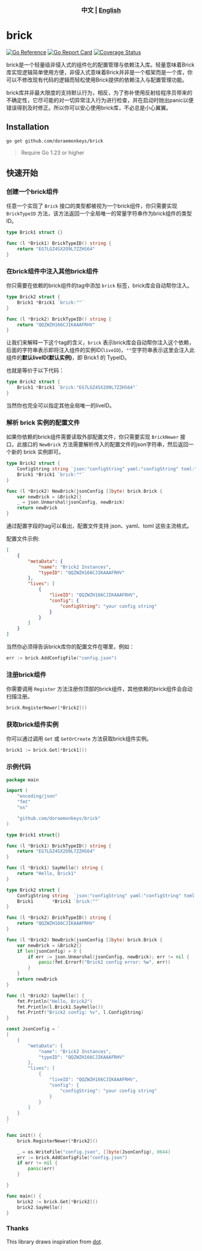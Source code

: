 <h3 align="center"> 中文 | <a href='README.md'>English</a></h3>



# brick

[![Go Reference](https://pkg.go.dev/badge/github.com/doraemonkeys/brick.svg)](https://pkg.go.dev/github.com/doraemonkeys/brick) [![Go Report Card](https://goreportcard.com/badge/github.com/doraemonkeys/brick)](https://goreportcard.com/report/github.com/doraemonkeys/brick) [![Coverage Status](https://coveralls.io/repos/github/doraemonkeys/brick/badge.svg)](https://coveralls.io/github/doraemonkeys/brick)


brick是一个轻量级非侵入式的组件化的配置管理与依赖注入库。轻量意味着Brick库实现逻辑简单使用方便，非侵入式意味着Brick并非是一个框架而是一个库，你可以不修改现有代码的逻辑而轻松使用Brick提供的依赖注入与配置管理功能。



brick库并非最大限度的支持默认行为，相反，为了弥补使用反射给程序员带来的不确定性，它尽可能的对一切异常注入行为进行检查，并在启动时抛出panic以便错误得到及时修正。所以你可以安心使用brick库，不必总是小心翼翼。



## Installation

```bash
go get github.com/doraemonkeys/brick
```
> Require Go 1.23 or higher



## 快速开始

### 创建一个brick组件

任意一个实现了 `Brick` 接口的类型都被视为一个brick组件，你只需要实现  `BrickTypeID` 方法，该方法返回一个全局唯一的常量字符串作为brick组件的类型ID。

```go
type Brick1 struct {}

func (l *Brick1) BrickTypeID() string {
    return "EG7LGZ4SX2O9L7ZZHS64"
}
```

### 在brick组件中注入其他brick组件

你只需要在依赖的brick组件的tag中添加 `brick` 标签，brick库会自动帮你注入。

```go
type Brick2 struct {
    Brick1 *Brick1 `brick:""`
}

func (l *Brick2) BrickTypeID() string {
    return "QQZWZH166CJIKAAAFRHV"
}
```

让我们来解释一下这个tag的含义，`brick` 表示brick库会自动帮你注入这个依赖，后面的字符串表示即将注入组件的实例ID(`liveID`)，`""`空字符串表示这里会注入此组件的**默认liveID(默认实例)**，即 Brick1 的 TypeID。



也就是等价于以下代码：

```go
type Brick2 struct {
    Brick1 *Brick1 `brick:"EG7LGZ4SX2O9L7ZZHS64"`
}
```

当然你也完全可以指定其他全局唯一的liveID。

### 解析 brick 实例的配置文件

如果你依赖的brick组件需要读取外部配置文件，你只需要实现 `BrickNewer` 接口，此接口的 `NewBrick` 方法需要解析传入的配置文件的json字符串，然后返回一个新的 brick 实例即可。

```go
type Brick2 struct {
    ConfigString string `json:"configString" yaml:"configString" toml:"configString"`
    Brick1 *Brick1 `brick:""`
}

func (l *Brick2) NewBrick(jsonConfig []byte) brick.Brick {
    var newBrick = &Brick2{}
    _ = json.Unmarshal(jsonConfig, newBrick)
    return newBrick
}
```

通过配置字段的tag可以看出，配置文件支持 json、yaml、toml 这些主流格式。



配置文件示例:

```json
[
    {
        "metaData": {
            "name": "Brick2 Instances",
            "typeID": "QQZWZH166CJIKAAAFRHV"
        },
        "lives": [
            {
                "liveID": "QQZWZH166CJIKAAAFRHV",
                "config": {
                    "configString": "your config string"
                }
            }
        ]
    }
]
```

当然你必须得告诉brick库你的配置文件在哪里，例如：

```go
err := brick.AddConfigFile("config.json")
```

### 注册brick组件

你需要调用 `Register` 方法注册你顶部的brick组件，其他依赖的brick组件会自动扫描注册。

```go
brick.RegisterNewer[*Brick2]()
```


### 获取brick组件实例

你可以通过调用 `Get` 或 `GetOrCreate` 方法获取brick组件实例。

```go
brick1 := brick.Get[*Brick1]()
```


### 示例代码

```go
package main

import (
	"encoding/json"
	"fmt"
	"os"

	"github.com/doraemonkeys/brick"
)

type Brick1 struct{}

func (l *Brick1) BrickTypeID() string {
	return "EG7LGZ4SX2O9L7ZZHS64"
}

func (l *Brick1) SayHello() string {
	return "Hello, Brick1"
}

type Brick2 struct {
	ConfigString string  `json:"configString" yaml:"configString" toml:"configString"`
	Brick1       *Brick1 `brick:""`
}

func (l *Brick2) BrickTypeID() string {
	return "QQZWZH166CJIKAAAFRHV"
}

func (l *Brick2) NewBrick(jsonConfig []byte) brick.Brick {
	var newBrick = &Brick2{}
	if len(jsonConfig) > 0 {
		if err := json.Unmarshal(jsonConfig, newBrick); err != nil {
			panic(fmt.Errorf("Brick2 config error: %w", err))
		}
	}
	return newBrick
}

func (l *Brick2) SayHello() {
	fmt.Println("Hello, Brick2")
	fmt.Println(l.Brick1.SayHello())
	fmt.Printf("Brick2 config: %v", l.ConfigString)
}

const JsonConfig = `
[
    {
        "metaData": {
            "name": "Brick2 Instances",
            "typeID": "QQZWZH166CJIKAAAFRHV"
        },
        "lives": [
            {
                "liveID": "QQZWZH166CJIKAAAFRHV",
                "config": {
                    "configString": "your config string"
                }
            }
        ]
    }
]
`

func init() {
	brick.RegisterNewer[*Brick2]()

	_ = os.WriteFile("config.json", []byte(JsonConfig), 0644)
	err := brick.AddConfigFile("config.json")
	if err != nil {
		panic(err)
	}

}

func main() {
	brick2 := brick.Get[*Brick2]()
	brick2.SayHello()
}
```



### Thanks

This library draws inspiration from [dot](https://github.com/scryinfo/dot).

